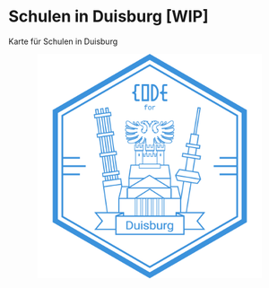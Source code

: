 # Schulen in Duisburg [WIP]

Karte für Schulen in Duisburg

<p align="center"><img width="400" src="https://raw.githubusercontent.com/codeforduisburg/Logo/default/logo.png"></p>
